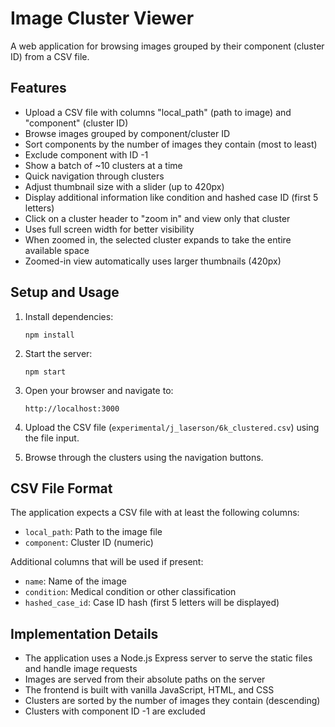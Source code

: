 # Image Cluster Viewer

A web application for browsing images grouped by their component (cluster ID) from a CSV file.

## Features

- Upload a CSV file with columns "local_path" (path to image) and "component" (cluster ID)
- Browse images grouped by component/cluster ID
- Sort components by the number of images they contain (most to least)
- Exclude component with ID -1
- Show a batch of ~10 clusters at a time
- Quick navigation through clusters
- Adjust thumbnail size with a slider (up to 420px)
- Display additional information like condition and hashed case ID (first 5 letters)
- Click on a cluster header to "zoom in" and view only that cluster
- Uses full screen width for better visibility
- When zoomed in, the selected cluster expands to take the entire available space
- Zoomed-in view automatically uses larger thumbnails (420px)

## Setup and Usage

1. Install dependencies:
   ```
   npm install
   ```

2. Start the server:
   ```
   npm start
   ```

3. Open your browser and navigate to:
   ```
   http://localhost:3000
   ```

4. Upload the CSV file (`experimental/j_laserson/6k_clustered.csv`) using the file input.

5. Browse through the clusters using the navigation buttons.

## CSV File Format

The application expects a CSV file with at least the following columns:
- `local_path`: Path to the image file
- `component`: Cluster ID (numeric)

Additional columns that will be used if present:
- `name`: Name of the image
- `condition`: Medical condition or other classification
- `hashed_case_id`: Case ID hash (first 5 letters will be displayed)

## Implementation Details

- The application uses a Node.js Express server to serve the static files and handle image requests
- Images are served from their absolute paths on the server
- The frontend is built with vanilla JavaScript, HTML, and CSS
- Clusters are sorted by the number of images they contain (descending)
- Clusters with component ID -1 are excluded